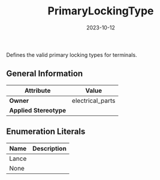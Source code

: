 ﻿---
title: PrimaryLockingType
toc: false
type: specs
date: "2023-10-12"
draft: false
specification: VEC
version: 2.1.0
documentType: "Recommendation"
elementType: Class
classes:
  - PrimaryLockingType
menu_name: vec-2.1.0
---
<p> Defines the valid primary locking types for terminals.      </p>

## General Information

| Attribute               | Value |
|-------------------------|-------|
| **Owner**               | electrical_parts |
| **Applied Stereotype**  |   |

## Enumeration Literals
| Name          | **Description** |
|---------------|-----------------|
| Lance |  |
| None |  |
